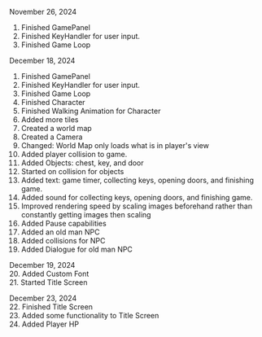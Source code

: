November 26, 2024
1. Finished GamePanel
2. Finished KeyHandler for user input.
3. Finished Game Loop

December 18, 2024
1. Finished GamePanel
2. Finished KeyHandler for user input.
3. Finished Game Loop
4. Finished Character
5. Finished Walking Animation for Character
6. Added more tiles
7. Created a world map
8. Created a Camera
9. Changed: World Map only loads what is in player's view
10. Added player collision to game.
11. Added Objects: chest, key, and door
12. Started on collision for objects
13. Added text: game timer, collecting keys, opening doors, and finishing game.
14. Added sound for collecting keys, opening doors, and finishing game.
15. Improved rendering speed by scaling images beforehand rather than constantly getting images then scaling
16. Added Pause capabilities
17. Added an old man NPC
18. Added collisions for NPC
19. Added Dialogue for old man NPC

December 19, 2024 <br />
20. Added Custom Font <br />
21. Started Title Screen <br />

December 23, 2024 <br />
22. Finished Title Screen <br />
23. Added some functionality to Title Screen <br />
24. Added Player HP <br />
